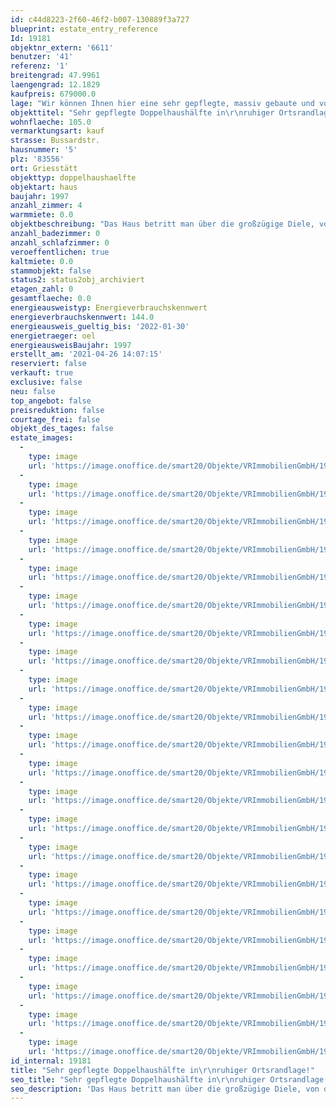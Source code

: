 ```yaml
---
id: c44d8223-2f60-46f2-b007-130889f3a727
blueprint: estate_entry_reference
Id: 19181
objektnr_extern: '6611'
benutzer: '41'
referenz: '1'
breitengrad: 47.9961
laengengrad: 12.1829
kaufpreis: 679000.0
lage: "Wir können Ihnen hier eine sehr gepflegte, massiv gebaute und voll unterkellerte Doppelhaushälfte in ruhiger Randlage von Griesstätt anbieten. \r\n\r\nDie Gemeinde Griesstätt hat etwa 2.900 Einwohner und liegt zwischen Wasserburg a. Inn (ca. 10km entfernt) und Rosenheim (ca. 20km entfernt) im bayerischen Voralpenland am schönen Inn. Zahlreiche Rad- und Wanderwege führen durch hügeliges Feld-, Wald und Wiesengelände.  Die Städte Wasserburg, Rosenheim und München sind auch bequem per Bus bzw. Zug (von Rott am Inn) zu erreichen. Griesstätt bietet alle erforderlichen öffentlichen Einrichtungen, verschiedene Einkaufsmöglichkeiten, einen Kindergarten und eine Grundschule.\r\nZum schönen Kettenhamer Weiher kommt man in fünf Fahrradminuten, dieser ist ca. 1,5 km entfernt."
objekttitel: "Sehr gepflegte Doppelhaushälfte in\r\nruhiger Ortsrandlage!"
wohnflaeche: 105.0
vermarktungsart: kauf
strasse: Bussardstr.
hausnummer: '5'
plz: '83556'
ort: Griesstätt
objekttyp: doppelhaushaelfte
objektart: haus
baujahr: 1997
anzahl_zimmer: 4
warmmiete: 0.0
objektbeschreibung: "Das Haus betritt man über die großzügige Diele, von dieser erschließt sich die Gästetoilette, die große Küche mit separater Speis und das große Wohn-Esszimmer.\r\nWeiter kommt man über die helle Marmortreppe in den Keller bzw. in das Obergeschoss mit Sichtdachstuhl.\r\nHier finden sich zwei größere und ein kleineres Schlafzimmer sowie ein großzügiges Bad mit Wanne und Dusche. Alle Zimmer sind sehr hell, die beiden größeren haben einen Zutritt zum Südbalkon. Bedingt durch den hohen Sichtdachstuhl wirken die Räume noch luftiger.\r\n\r\nDie Zimmer samt Diele im OG haben, wie auch das Wohnzimmer, einen durchgängigen, schwellenfreien Massivholz-Dielenboden.\r\n\r\nDas Haus ist mit einer Öl-Zentralheizung ausgestattet und hat weiterhin einen Kaminanschluss im Wohnzimmer. \r\nEine neuwertige Wasserenthärtungsanlage ist installiert, eine Sauna samt Dusche wurde in einem Kellerraum integriert.\r\n\r\nVor der Haustür ist ein Stellplatz angelegt, anstatt des Gartenhäuschens könnte hier ein weiterer entstehen. Zum Haus gehört noch eine Einzelgarage sowie der Stellplatz davor.\r\nAktuell ist eine kleine Ecke des Gartens für die Haustiere reserviert, ein Spielhaus hat auch Platz gefunden. Auf der Holzterrasse lassen sich schöne Grillabende verbringen."
anzahl_badezimmer: 0
anzahl_schlafzimmer: 0
veroeffentlichen: true
kaltmiete: 0.0
stammobjekt: false
status2: status2obj_archiviert
etagen_zahl: 0
gesamtflaeche: 0.0
energieausweistyp: Energieverbrauchskennwert
energieverbrauchskennwert: 144.0
energieausweis_gueltig_bis: '2022-01-30'
energietraeger: oel
energieausweisBaujahr: 1997
erstellt_am: '2021-04-26 14:07:15'
reserviert: false
verkauft: true
exclusive: false
neu: false
top_angebot: false
preisreduktion: false
courtage_frei: false
objekt_des_tages: false
estate_images:
  -
    type: image
    url: 'https://image.onoffice.de/smart20/Objekte/VRImmobilienGmbH/19181/09c684a5-7d7c-4940-a33d-b183a24ecfbb.jpg'
  -
    type: image
    url: 'https://image.onoffice.de/smart20/Objekte/VRImmobilienGmbH/19181/57a71c37-7c14-44ec-9e82-68ee99e1bfb3.jpg'
  -
    type: image
    url: 'https://image.onoffice.de/smart20/Objekte/VRImmobilienGmbH/19181/5f67b941-fffa-4840-a2e5-f4624119668b.jpg'
  -
    type: image
    url: 'https://image.onoffice.de/smart20/Objekte/VRImmobilienGmbH/19181/effdf33f-d710-41e7-b207-bbe72584d635.jpg'
  -
    type: image
    url: 'https://image.onoffice.de/smart20/Objekte/VRImmobilienGmbH/19181/98fcb7b1-830e-4172-a0a9-e66d99d10eb5.jpg'
  -
    type: image
    url: 'https://image.onoffice.de/smart20/Objekte/VRImmobilienGmbH/19181/9fde3839-7fdd-48d2-8993-c320ed22d9a1.jpg'
  -
    type: image
    url: 'https://image.onoffice.de/smart20/Objekte/VRImmobilienGmbH/19181/6c606d62-5c14-49f4-a04f-56c1a241f717.jpg'
  -
    type: image
    url: 'https://image.onoffice.de/smart20/Objekte/VRImmobilienGmbH/19181/50bec36c-b03a-4ef7-bde4-a3dd68588847.jpg'
  -
    type: image
    url: 'https://image.onoffice.de/smart20/Objekte/VRImmobilienGmbH/19181/dca602a1-46f1-4e36-909a-9048c0dfa80c.jpg'
  -
    type: image
    url: 'https://image.onoffice.de/smart20/Objekte/VRImmobilienGmbH/19181/0daadd9c-13fd-4a6e-be86-73c62e3195aa.jpg'
  -
    type: image
    url: 'https://image.onoffice.de/smart20/Objekte/VRImmobilienGmbH/19181/238cfb98-3afd-48ca-be59-076e066ac4ba.jpg'
  -
    type: image
    url: 'https://image.onoffice.de/smart20/Objekte/VRImmobilienGmbH/19181/02c73484-9e93-43d7-9b78-14461187f0a1.jpg'
  -
    type: image
    url: 'https://image.onoffice.de/smart20/Objekte/VRImmobilienGmbH/19181/18610ecd-9cfd-4647-bf09-6c820048336d.jpg'
  -
    type: image
    url: 'https://image.onoffice.de/smart20/Objekte/VRImmobilienGmbH/19181/440e268d-e4a2-4f4f-99ba-486e8dff4f8c.jpg'
  -
    type: image
    url: 'https://image.onoffice.de/smart20/Objekte/VRImmobilienGmbH/19181/17238672-6071-48a9-9e71-d73296933f0a.jpg'
  -
    type: image
    url: 'https://image.onoffice.de/smart20/Objekte/VRImmobilienGmbH/19181/4079ce15-6392-4096-a73e-deabcbab049d.jpg'
  -
    type: image
    url: 'https://image.onoffice.de/smart20/Objekte/VRImmobilienGmbH/19181/e4cff153-365f-4716-ba79-4e792e174244.jpg'
  -
    type: image
    url: 'https://image.onoffice.de/smart20/Objekte/VRImmobilienGmbH/19181/aec3d6af-ea02-4a19-80ec-c8e71dba295c.jpg'
  -
    type: image
    url: 'https://image.onoffice.de/smart20/Objekte/VRImmobilienGmbH/19181/8967cb33-6bb9-4423-9705-9faa35d80d53.jpg'
  -
    type: image
    url: 'https://image.onoffice.de/smart20/Objekte/VRImmobilienGmbH/19181/fe3874c9-8379-4314-bfe6-806ae1956193.jpg'
  -
    type: image
    url: 'https://image.onoffice.de/smart20/Objekte/VRImmobilienGmbH/19181/eb3dca73-5754-4ff1-b451-859791500152.jpg'
  -
    type: image
    url: 'https://image.onoffice.de/smart20/Objekte/VRImmobilienGmbH/19181/332b303c-447a-48bf-a724-85f9c8f22447.jpg'
id_internal: 19181
title: "Sehr gepflegte Doppelhaushälfte in\r\nruhiger Ortsrandlage!"
seo_title: "Sehr gepflegte Doppelhaushälfte in\r\nruhiger Ortsrandlage!"
seo_description: 'Das Haus betritt man über die großzügige Diele, von dieser erschließt sich die Gästetoilette, die große Küche mit separater Speis und das große Wohn-Ess'
---
```

